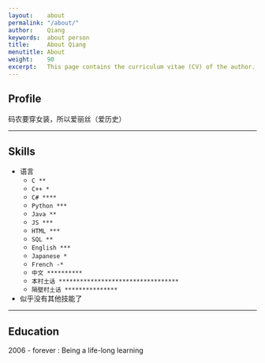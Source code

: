 ```yaml
---
layout:    about
permalink: "/about/"
author:    Qiang
keywords:  about person 
title:     About Qiang
menutitle: About
weight:    90
excerpt:   This page contains the curriculum vitae (CV) of the author.
---
```


## Profile

码农要穿女装，所以爱丽丝（爱历史）

---

## Skills

- 语言
  - `C **`
  - `C++ *`
  - `C# ****`
  - `Python ***`
  - `Java **`
  - `JS ***`
  - `HTML ***`
  - `SQL **`
  - `English ***`
  - `Japanese *`
  - `French -*`
  - `中文 **********`
  - `本村土话 **********************************`
  - `隔壁村土话 ***************`
- 似乎没有其他技能了

---

## Education

2006 - forever
: Being a life-long learning
